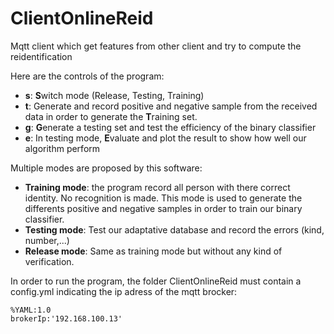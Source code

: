 ClientOnlineReid
================

Mqtt client which get features from other client and try to compute the reidentification

Here are the controls of the program:
* __s__: **S**witch mode (Release, Testing, Training)
* __t__: Generate and record positive and negative sample from the received data in order to generate the **T**raining set.
* __g__: **G**enerate a testing set and test the efficiency of the binary classifier
* __e__: In testing mode, **E**valuate and plot the result to show how well our algorithm perform

Multiple modes are proposed by this software:
* __Training mode__: the program record all person with there correct identity. No recognition is made. This mode is used to generate the differents positive and negative samples in order to train our binary classifier.
* __Testing mode__: Test our adaptative database and record the errors (kind, number,...)
* __Release mode__: Same as training mode but without any kind of verification.

In order to run the program, the folder ClientOnlineReid must contain a config.yml indicating the ip adress of the mqtt brocker:

```
%YAML:1.0
brokerIp:'192.168.100.13'
```
